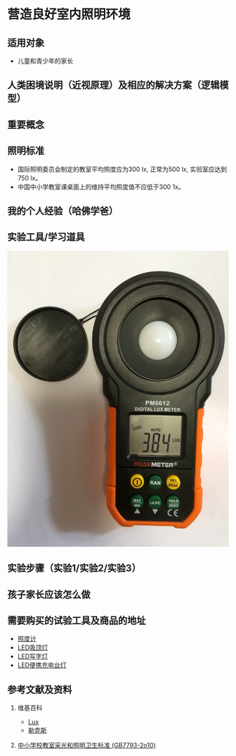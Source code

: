 # 营造良好室内照明环境

## 适用对象

- 儿童和青少年的家长

## 人类困境说明（近视原理）及相应的解决方案（逻辑模型）

## 重要概念

## 照明标准

-	国际照明委员会制定的教室平均照度应为300 lx, 正常为500 lx, 实验室应达到750 lx。
-	中国中小学教室课桌面上的维持平均照度值不应低于300 1x。

## 我的个人经验（哈佛学爸）

## 实验工具/学习道具

![照度计](/images/章6-儿童及青少年的眼睛保护方案/营造良好室内照明环境/照度测量仪.jpg)

## 实验步骤（实验1/实验2/实验3）

## 孩子家长应该怎么做

## 需要购买的试验工具及商品的地址

- [照度计](https://item.jd.com/14106692201.html)
- [LED吸顶灯](https://item.jd.com/100001977902.html)
- [LED写字灯](https://item.jd.com/3007224.html)
- [LED便携充电台灯](https://item.jd.com/7761910.html)

## 参考文献及资料

1. 维基百科
	- [Lux](https://en.wikipedia.org/wiki/Lux)
	- [勒克斯](https://zh.wikipedia.org/wiki/%E5%8B%92%E5%85%8B%E6%96%AF)

2. [中小学校教室采光和照明卫生标准 (GB7793-2o10)](http://www.xjwsjd.gov.cn/wcm.files/upload/CMSwsjd/201703/201703060113049.pdf)





